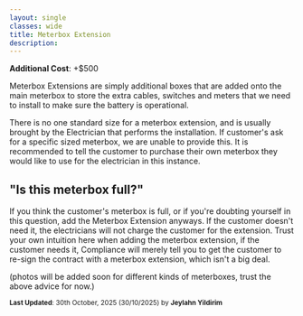 ```yaml
---
layout: single
classes: wide
title: Meterbox Extension
description: 
---
```


**Additional Cost**: +$500

Meterbox Extensions are simply additional boxes that are added onto the main meterbox to store the extra cables, switches and meters that we need to install to make sure the battery is operational.

There is no one standard size for a meterbox extension, and is usually brought by the Electrician that performs the installation. If customer's ask for a specific sized meterbox, we are unable to provide this. It is recommended to tell the customer to purchase their own meterbox they would like to use for the electrician in this instance.

## "Is this meterbox full?"

If you think the customer's meterbox is full, or if you're doubting yourself in this question, add the Meterbox Extension anyways. If the customer doesn't need it, the electricians will not charge the customer for the extension. Trust your own intuition here when adding the meterbox extension, if the customer needs it, Compliance will merely tell you to get the customer to re-sign the contract with a meterbox extension, which isn't a big deal.

(photos will be added soon for different kinds of meterboxes, trust the above advice for now.)

<sup>**Last Updated**: 30th October, 2025 (30/10/2025) by **Jeylahn Yildirim**</sup>
